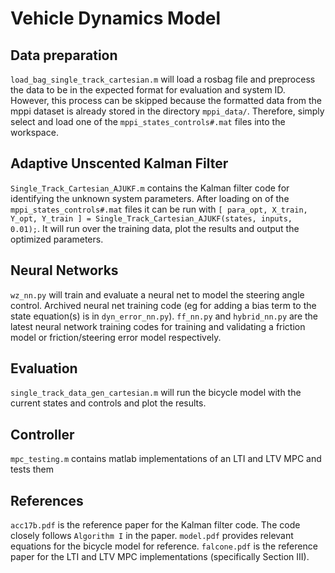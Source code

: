 # Vehicle Dynamics Model

## Data preparation
`load_bag_single_track_cartesian.m` will load a rosbag file and preprocess the data to be in the expected format for evaluation and system ID. However, this process can be skipped because the formatted data from the mppi dataset is already stored in the directory `mppi_data/`. Therefore, simply select and load one of the `mppi_states_controls#.mat` files into the workspace.

## Adaptive Unscented Kalman Filter
`Single_Track_Cartesian_AJUKF.m` contains the Kalman filter code for identifying the unknown system parameters. After loading on of the `mppi_states_controls#.mat` files it can be run with `[ para_opt, X_train, Y_opt, Y_train ] = Single_Track_Cartesian_AJUKF(states, inputs, 0.01);`. It will run over the training data, plot the results and output the optimized parameters. 

## Neural Networks
`wz_nn.py` will train and evaluate a neural net to model the steering angle control. Archived neural net training code (eg for adding a bias term to the state equation(s) is in `dyn_error_nn.py`). `ff_nn.py` and `hybrid_nn.py` are the latest neural network training codes for training and validating a friction model or friction/steering error model respectively.

## Evaluation
`single_track_data_gen_cartesian.m` will run the bicycle model with the current states and controls and plot the results. 

## Controller
`mpc_testing.m` contains matlab implementations of an LTI and LTV MPC and tests them 

## References
`acc17b.pdf` is the reference paper for the Kalman filter code. The code closely follows `Algorithm I` in the paper. `model.pdf` provides relevant equations for the bicycle model for reference. `falcone.pdf` is the reference paper for the LTI and LTV MPC implementations (specifically Section III).
